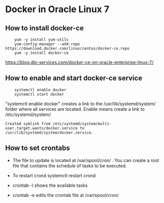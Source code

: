# Docker in Oracle Linux 7

##  How to install docker-ce
```
    yum -y install yum-utils
    yum-config-manager --add-repo https://download.docker.com/linux/centos/docker-ce.repo
    yum -y install docker-ce

```
 
https://blog.dbi-services.com/docker-ce-on-oracle-enterprise-linux-7/


##  How to enable and start docker-ce service

```
    systemctl enable docker   
    systemctl start docker

```

"systemctl enable docker"  creates a link to the /usr/lib/systemd/system/ folder where all services are located. Enable means create a link to /etc/systemd/system/
```
Created symlink from /etc/systemd/system/multi-user.target.wants/docker.service to /usr/lib/systemd/system/docker.service.
```


##  How to set crontabs

- The file to update is located at  /var/spool/cron/ . You can create a root file that contains the schedule of tasks to be executed.

- To restart crond   systemctl restart crond
- crontab -l    shows the available tasks
- crontab -e    edits the crontab file at /var/spool/cron/



